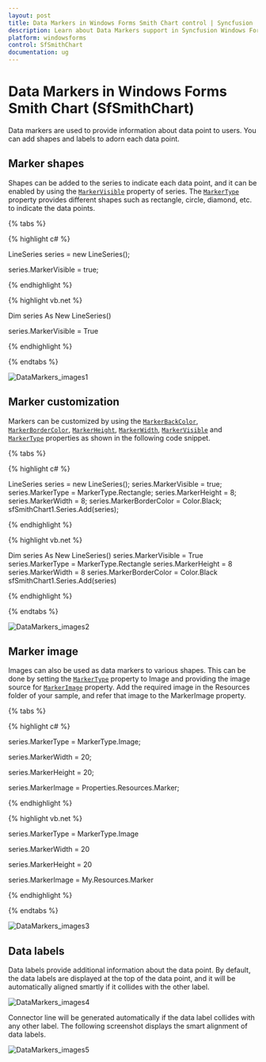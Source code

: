 ```yaml
---
layout: post
title: Data Markers in Windows Forms Smith Chart control | Syncfusion
description: Learn about Data Markers support in Syncfusion Windows Forms Smith Chart (SfSmithChart) control and more details.
platform: windowsforms
control: SfSmithChart
documentation: ug
---
```

# Data Markers in Windows Forms Smith Chart (SfSmithChart)

Data markers are used to provide information about data point to users. You can add shapes and labels to adorn each data point.

## Marker shapes

Shapes can be added to the series to indicate each data point, and it can be enabled by using the [`MarkerVisible`](https://help.syncfusion.com/cr/windowsforms/Syncfusion.WinForms.SmithChart.ChartSeries.html#Syncfusion_WinForms_SmithChart_ChartSeries_MarkerVisible) property of series. The [`MarkerType`](https://help.syncfusion.com/cr/windowsforms/Syncfusion.WinForms.SmithChart.ChartSeries.html#Syncfusion_WinForms_SmithChart_ChartSeries_MarkerType) property provides different shapes such as rectangle, circle, diamond, etc. to indicate the data points.

{% tabs %}

{% highlight c# %}

LineSeries series = new LineSeries(); 

series.MarkerVisible = true;

{% endhighlight %}

{% highlight vb.net %}

Dim series As New LineSeries()

series.MarkerVisible = True

{% endhighlight %}

{% endtabs %}

![DataMarkers_images1](DataMarkers_images/DataMarkers_img1.PNG)


## Marker customization

Markers can be customized by using the [`MarkerBackColor`](https://help.syncfusion.com/cr/windowsforms/Syncfusion.WinForms.SmithChart.ChartSeries.html#Syncfusion_WinForms_SmithChart_ChartSeries_MarkerBackColor), [`MarkerBorderColor`](https://help.syncfusion.com/cr/windowsforms/Syncfusion.WinForms.SmithChart.ChartSeries.html#Syncfusion_WinForms_SmithChart_ChartSeries_MarkerBorderColor), [`MarkerHeight`](https://help.syncfusion.com/cr/windowsforms/Syncfusion.WinForms.SmithChart.ChartSeries.html#Syncfusion_WinForms_SmithChart_ChartSeries_MarkerHeight), [`MarkerWidth`](https://help.syncfusion.com/cr/windowsforms/Syncfusion.WinForms.SmithChart.ChartSeries.html#Syncfusion_WinForms_SmithChart_ChartSeries_MarkerWidth), [`MarkerVisible`](https://help.syncfusion.com/cr/windowsforms/Syncfusion.WinForms.SmithChart.ChartSeries.html#Syncfusion_WinForms_SmithChart_ChartSeries_MarkerVisible) and [`MarkerType`](https://help.syncfusion.com/cr/windowsforms/Syncfusion.WinForms.SmithChart.ChartSeries.html#Syncfusion_WinForms_SmithChart_ChartSeries_MarkerType) properties as shown in the following code snippet.

{% tabs %}

{% highlight c# %}

LineSeries series = new LineSeries(); 
series.MarkerVisible = true;
series.MarkerType = MarkerType.Rectangle;
series.MarkerHeight = 8;
series.MarkerWidth = 8;
series.MarkerBorderColor = Color.Black;
sfSmithChart1.Series.Add(series);

{% endhighlight %}

{% highlight vb.net %}

Dim series As New LineSeries()
series.MarkerVisible = True
series.MarkerType = MarkerType.Rectangle
series.MarkerHeight = 8
series.MarkerWidth = 8
series.MarkerBorderColor = Color.Black
sfSmithChart1.Series.Add(series)

{% endhighlight %}

{% endtabs %}

![DataMarkers_images2](DataMarkers_images/DataMarkers_img2.PNG)

## Marker image

Images can also be used as data markers to various shapes. This can be done by setting the [`MarkerType`](https://help.syncfusion.com/cr/windowsforms/Syncfusion.WinForms.SmithChart.ChartSeries.html#Syncfusion_WinForms_SmithChart_ChartSeries_MarkerType) property to Image and providing the image source for [`MarkerImage`](https://help.syncfusion.com/cr/windowsforms/Syncfusion.WinForms.SmithChart.ChartSeries.html#Syncfusion_WinForms_SmithChart_ChartSeries_MarkerImage) property. Add the required image in the Resources folder of your sample, and refer that image to the MarkerImage property.


{% tabs %}

{% highlight c# %}

series.MarkerType = MarkerType.Image;

series.MarkerWidth = 20;

series.MarkerHeight = 20;

series.MarkerImage = Properties.Resources.Marker;

{% endhighlight %}

{% highlight vb.net %}

series.MarkerType = MarkerType.Image

series.MarkerWidth = 20

series.MarkerHeight = 20

series.MarkerImage = My.Resources.Marker

{% endhighlight %}

{% endtabs %}

![DataMarkers_images3](DataMarkers_images/DataMarkers_img3.png)


## Data labels 

Data labels provide additional information about the data point. By default, the data labels are displayed at the top of the data point, and it will be automatically aligned smartly if it collides with the other label.

![DataMarkers_images4](DataMarkers_images/DataMarkers_img4.PNG)


Connector line will be generated automatically if the data label collides with any other label. The following screenshot displays the smart alignment of data labels.

![DataMarkers_images5](DataMarkers_images/DataMarkers_img5.PNG)
